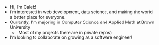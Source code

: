 - Hi, I’m Caleb!
- I’m interested in web development, data science, and making the world a better place for everyone. 
- Currently, I'm majoring in Computer Science and Applied Math at Brown University
    -   (Most of my projects there are in private repos)
- I’m looking to collaborate on growing as a software engineer!


<!---
cm3cm/cm3cm is a ✨ special ✨ repository because its `README.md` (this file) appears on your GitHub profile.
You can click the Preview link to take a look at your changes.
--->
